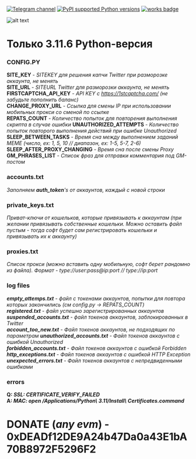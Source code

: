 [![Telegram channel](https://img.shields.io/endpoint?url=https://runkit.io/damiankrawczyk/telegram-badge/branches/master?url=https://t.me/n4z4v0d)](https://t.me/n4z4v0d)
[![PyPI supported Python versions](https://img.shields.io/pypi/pyversions/better-automation.svg)](https://www.python.org/downloads/release/python-3116/)
[![works badge](https://cdn.jsdelivr.net/gh/nikku/works-on-my-machine@v0.2.0/badge.svg)](https://github.com/nikku/works-on-my-machine)  


![alt text](https://i.imgur.com/1yX3NAx.png)
# Только 3.11.6 Python-версия

### CONFIG.PY  
**SITE_KEY** - _SITEKEY для решения капчи Twitter при разморозке аккаунта, не менять_  
**SITE_URL** - _SITEURL Twitter для разморозки аккаунта, не менять_  
**FIRSTCAPTCHA_API_KEY** - _API KEY с https://1stcaptcha.com/ (не забудьте пополнить баланс)_  
**CHANGE_PROXY_URL** - _Ссылка для смены IP при использовании мобильных прокси со сменой по ссылке_  
**REPATS_COUNT** - _Количество попыток для повторения выполнения скрипта в случае ошибки_
**UNAUTHORIZED_ATTEMPTS** - _Количество попыток повторого выполнения действий при ошибке Unauthorized_  
**SLEEP_BETWEEN_TASKS** - _Время сна между выполнением заданий MEME (число, ex: 1, 5, 10 // диапазон, ex: 1-5, 5-7, 2-6)_  
**SLEEP_AFTER_PROXY_CHANGING** - _Время сна после смены Proxy_  
**GM_PHRASES_LIST** - _Список фраз для отправки комментария под GM-постом_

### accounts.txt  
_Заполняем **auth_token**'s от аккаунтов, каждый с новой строки_  

### private_keys.txt  
_Приват-ключи от кошельков, которые привязывать к аккаунтам (при желании привязывать собственные кошельки. Можно оставить файл пустым - тогда софт будет сам регистрировать кошельки и привязывать их к аккаунту)_  

### proxies.txt  
_Список прокси (можно вставить одну мобильную, софт берет рандомно из файла). Формат - type://user:pass@ip:port // type://ip:port_  

### log files  
_**empty_attemps.txt** - файл с токенами аккаунтов, попытки для повтора которых закончились (см config.py -> REPATS_COUNT)_  
_**registered.txt** - файл успешно зарегистрированных аккаунтов_  
_**suspended_accounts.txt** - файл токенов аккаунтов, заблокированных в Twitter_  
_**account_too_new.txt** - Файл токенов аккаунтов, не подходящих по параметрам_
_**unauthorized_accounts.txt** - Файл токенов аккаунтов с ошибкой Unauthorized_  
_**forbidden_accounts.txt** - Файл токенов аккаунтов с ошибкой Forbidden_  
_**http_exceptions.txt** - Файл токенов аккаунтов с ошибкой HTTP Exception_  
_**unexpected_errors.txt** - Файл токенов аккаунтов с непредвиденными ошибками_  

### errors  
**Q: _SSL: CERTIFICATE_VERIFY_FAILED_**  
**A: _MAC: open /Applications/Python\ 3.11/Install\ Certificates.command_**

# DONATE (_any evm_) - 0xDEADf12DE9A24b47Da0a43E1bA70B8972F5296F2
